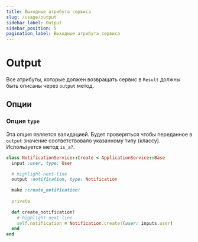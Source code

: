 ```yaml
---
title: Выходные атрибута сервиса
slug: /usage/output
sidebar_label: Output
sidebar_position: 5
pagination_label: Выходные атрибута сервиса
---
```


# Output

Все атрибуты, которые должен возвращать сервис в `Result` должны быть описаны через `output` метод.

## Опции

### Опция `type`

Эта опция является валидацией.
Будет проверяться чтобы переданное в `output` значение соответствовало указанному типу (классу).
Используется метод `is_a?`.

```ruby
class NotificationService::Create < ApplicationService::Base
  input :user, type: User

  # highlight-next-line
  output :notification, type: Notification

  make :create_notification!
  
  private
  
  def create_notification!
    # highlight-next-line
    self.notification = Notification.create!(user: inputs.user)
  end
end
```
